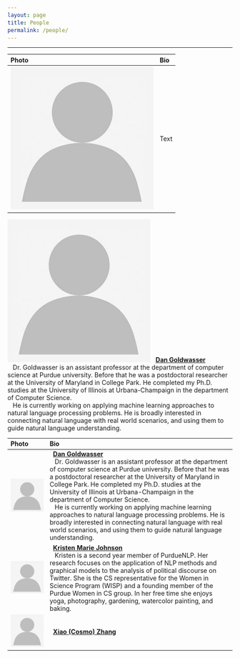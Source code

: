 ```yaml
---
layout: page
title: People
permalink: /people/
---
```


---

| Photo | Bio |
| :---------- | :------------ |
| ![alt text](/images/person-place-holder.jpg) | Text |

![alt text](/images/person-place-holder.jpg) &nbsp;&nbsp;[**Dan Goldwasser**](http://dan-goldwasser.com/) <br> &nbsp;&nbsp; Dr. Goldwasser is an assistant professor at the department of computer science at Purdue university. Before that he was a postdoctoral researcher at the University of Maryland in College Park. He completed my Ph.D. studies at the University of Illinois at Urbana-Champaign in the department of Computer Science. <br> &nbsp;&nbsp; He is currently working on applying machine learning approaches to natural language processing problems. He is broadly interested in connecting natural language with real world scenarios, and using them to guide natural language understanding.

| Photo | Bio |
| :---------- | :------------ |
| ![alt text](/images/person-place-holder.jpg) | &nbsp;&nbsp;[**Dan Goldwasser**](http://dan-goldwasser.com/) <br> &nbsp;&nbsp; Dr. Goldwasser is an assistant professor at the department of computer science at Purdue university. Before that he was a postdoctoral researcher at the University of Maryland in College Park. He completed my Ph.D. studies at the University of Illinois at Urbana-Champaign in the department of Computer Science. <br> &nbsp;&nbsp; He is currently working on applying machine learning approaches to natural language processing problems. He is broadly interested in connecting natural language with real world scenarios, and using them to guide natural language understanding. |
| ![alt text](/images/person-place-holder.jpg) | &nbsp;&nbsp;[**Kristen Marie Johnson**](https://www.cs.purdue.edu/homes/john1187/) <br> &nbsp;&nbsp; Kristen is a second year member of PurdueNLP. Her research focuses on the application of NLP methods and graphical models to the analysis of political discourse on Twitter. She is the CS representative for the Women in Science Program (WISP) and a founding member of the Purdue Women in CS group. In her free time she enjoys yoga, photography, gardening, watercolor painting, and baking.|
| ![alt text](/images/person-place-holder.jpg) | &nbsp;&nbsp;[**Xiao (Cosmo) Zhang**](https://www.cs.purdue.edu/homes/zhang923/) <br> |
